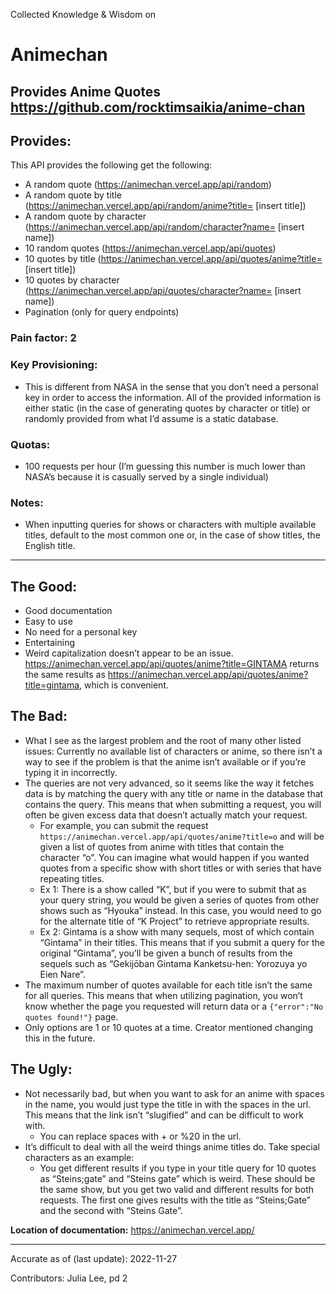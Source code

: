Collected Knowledge & Wisdom on
# Animechan
Provides Anime Quotes  
https://github.com/rocktimsaikia/anime-chan
---
## Provides:
This API provides the following get the following:
  - A random quote (https://animechan.vercel.app/api/random)
  - A random quote by title (https://animechan.vercel.app/api/random/anime?title= [insert title])
  - A random quote by character (https://animechan.vercel.app/api/random/character?name= [insert name])
  - 10 random quotes (https://animechan.vercel.app/api/quotes)
  - 10 quotes by title (https://animechan.vercel.app/api/quotes/anime?title= [insert title])
  - 10 quotes by character (https://animechan.vercel.app/api/quotes/character?name= [insert name])
- Pagination (only for query endpoints)

### Pain factor: 2

### Key Provisioning:     
- This is different from NASA in the sense that you don’t need a personal key in order to access the information. All of the provided information is either static (in the case of generating quotes by character or title) or randomly provided from what I’d assume is a static database.

### Quotas:
- 100 requests per hour (I’m guessing this number is much lower than NASA’s because it is casually served by a single individual)

### Notes:
- When inputting queries for shows or characters with multiple available titles, default to the most common one or, in the case of show titles, the English title.

---

## The Good:
- Good documentation
- Easy to use
- No need for a personal key
- Entertaining
- Weird capitalization doesn’t appear to be an issue. https://animechan.vercel.app/api/quotes/anime?title=GINTAMA returns the same results as https://animechan.vercel.app/api/quotes/anime?title=gintama, which is convenient.

## The Bad:
- What I see as the largest problem and the root of many other listed issues: Currently no available list of characters or anime, so there isn’t a way to see if the problem is that the anime isn’t available or if you’re typing it in incorrectly.
- The queries are not very advanced, so it seems like the way it fetches data is by matching the query with any title or name in the database that contains the query. This means that when submitting a request, you will often be given excess data that doesn’t actually match your request.
  - For example, you can submit the request ```https://animechan.vercel.app/api/quotes/anime?title=o``` and will be given a list of quotes from anime with titles that contain the character “o”.
  You can imagine what would happen if you wanted quotes from a specific show with short titles or with series that have repeating titles.
  - Ex 1: There is a show called “K”, but if you were to submit that as your query string, you would be given a series of quotes from other shows such as “Hyouka” instead. In this case, you would need to go for the alternate title of “K Project” to retrieve appropriate results.
  - Ex 2: Gintama is a show with many sequels, most of which contain “Gintama” in their titles. This means that if you submit a query for the original “Gintama”, you’ll be given a bunch of results from the sequels such as “Gekijōban Gintama Kanketsu-hen: Yorozuya yo Eien Nare”.
- The maximum number of quotes available for each title isn’t the same for all queries. This means that when utilizing pagination, you won’t know whether the page you requested will return data or a ```{"error":"No quotes found!"}``` page.
- Only options are 1 or 10 quotes at a time. Creator mentioned changing this in the future.

## The Ugly:
- Not necessarily bad, but when you want to ask for an anime with spaces in the name, you would just type the title in with the spaces in the url. This means that the link isn’t “slugified” and can be difficult to work with.
  - You can replace spaces with + or %20 in the url.
- It’s difficult to deal with all the weird things anime titles do. Take special characters as an example:
  - You get different results if you type in your title query for 10 quotes as “Steins;gate” and “Steins gate” which is weird. These should be the same show, but you get two valid and different results for both requests. The first one gives results with the title as “Steins;Gate” and the second with “Steins Gate”.

**Location of documentation:** https://animechan.vercel.app/

---

Accurate as of (last update):    2022-11-27

Contributors:
Julia Lee, pd 2

